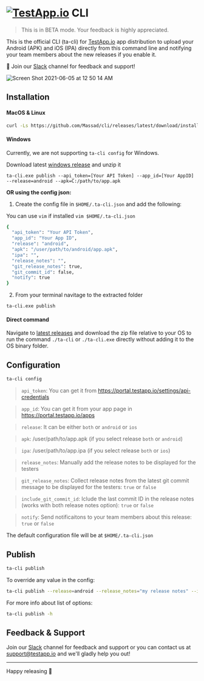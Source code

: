 # [<img src="https://assets.testapp.io/logo/blue.svg" alt="TestApp.io"/>](https://testapp.io/) CLI

> This is in BETA mode. Your feedback is highly appreciated.

This is the official CLI (ta-cli) for [TestApp.io](https://testapp.io) app distribution to upload your Android (APK) and iOS (IPA) directly from this command line and notifying your team members about the new releases if you enable it.

🎉 Join our [Slack](https://join.slack.com/t/testappio/shared_invite/zt-pvpoj3l2-epGYwGTaV3~3~0f7udNWoA) channel for feedback and support!

![Screen Shot 2021-06-05 at 12 50 14 AM](https://user-images.githubusercontent.com/3076722/120862504-1f8e7f80-c59a-11eb-93ca-71f677855020.png)

## Installation

#### MacOS & Linux

```bash
curl -Ls https://github.com/Massad/cli/releases/latest/download/install | bash
```

#### Windows

Currently, we are not supporting `ta-cli config` for Windows.

Download latest [windows release](https://github.com/Massad/cli/releases/latest/download/ta-cli_windows.zip) and unzip it

```
ta-cli.exe publish --api_token=[Your API Token] --app_id=[Your AppID] --release=android --apk=C:/path/to/app.apk
```

**OR using the config json:**

1. Create the config file in `$HOME/.ta-cli.json` and add the following:

You can use `vim` if installed `vim $HOME/.ta-cli.json`

```bash
{
  "api_token": "Your API Token",
  "app_id": "Your App ID",
  "release": "android",
  "apk": "/user/path/to/android/app.apk",
  "ipa": "",
  "release_notes": "",
  "git_release_notes": true,
  "git_commit_id": false,
  "notify": true
}
```

2. From your terminal navitage to the extracted folder

```
ta-cli.exe publish
```

#### Direct command

Navigate to [latest releases](https://github.com/testappio/cli/releases) and download the zip file relative to your OS to run the command `./ta-cli` or `./ta-cli.exe` directly without adding it to the OS binary folder.

## Configuration

```bash
ta-cli config
```

> `api_token`: You can get it from https://portal.testapp.io/settings/api-credentials

> `app_id`: You can get it from your app page in https://portal.testapp.io/apps

> `release`: It can be either `both` or `android` or `ios`

> `apk`: /user/path/to/app.apk (if you select release `both` or `android`)

> `ipa`: /user/path/to/app.ipa (if you select release `both` or `ios`)

> `release_notes`: Manually add the release notes to be displayed for the testers

> `git_release_notes`: Collect release notes from the latest git commit message to be displayed for the testers: `true` or `false`

> `include_git_commit_id`: Iclude the last commit ID in the release notes (works with both release notes option): `true` or `false`

> `notify`: Send notificaitons to your team members about this release: `true` or `false`

The default configuration file will be at `$HOME/.ta-cli.json`

## Publish

```bash
ta-cli publish
```

To override any value in the config:

```bash
ta-cli publish --release=android --release_notes="my release notes" --include_git_commit_id=true
```

For more info about list of options:

```bash
ta-cli publish -h
```

## Feedback & Support

Join our [Slack](https://join.slack.com/t/testappio/shared_invite/zt-pvpoj3l2-epGYwGTaV3~3~0f7udNWoA) channel for feedback and support or you can contact us at support@testapp.io and we'll gladly help you out!

---

Happy releasing 🎉
